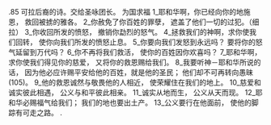.85 
可拉后裔的诗。交给圣咏团长。 
为国求福 
1_耶和华啊，你已经向你的地施恩， 
救回被掳的雅各。 
2_你赦免了你百姓的罪孽， 
遮盖了他们一切的过犯。（细拉） 
3_你收回所发的愤怒， 
撤销你勐烈的怒气。 
4_拯救我们的神啊，求你使我们回转， 
使你向我们所发的愤怒止息。 
5_你要向我们发怒到永远吗？ 
要将你的怒气延留到万代吗？ 
6_你不再将我们救活， 
使你的百姓因你欢喜吗？ 
7_耶和华啊，求你使我们得见你的慈爱， 
又将你的救恩赐给我们。 
8_我要听神－耶和华所说的话， 
因为他必应许赐平安给他的百姓，就是他的圣民； 
他们却不可再转向愚昧(105)。 
9_他的救恩诚然与敬畏他的人相近， 
使荣耀住在我们的地上。 
10_慈爱和诚实彼此相遇， 
公义与和平彼此相亲。 
11_诚实从地而生， 
公义从天而现。 
12_耶和华必赐福气给我们； 
我们的地也要出土产。 
13_公义要行在他面前， 
使他的脚踪有可走之路。 
.